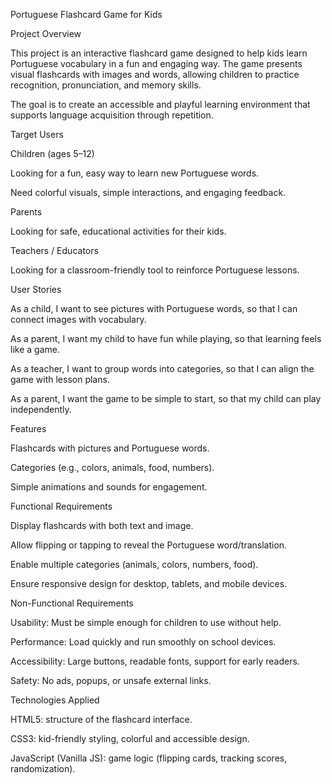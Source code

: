Portuguese Flashcard Game for Kids

Project Overview

This project is an interactive flashcard game designed to help kids learn Portuguese vocabulary in a fun and engaging way. The game presents visual flashcards with images and words, allowing children to practice recognition, pronunciation, and memory skills.

The goal is to create an accessible and playful learning environment that supports language acquisition through repetition.


Target Users

Children (ages 5–12)

Looking for a fun, easy way to learn new Portuguese words.

Need colorful visuals, simple interactions, and engaging feedback.

Parents

Looking for safe, educational activities for their kids.

Teachers / Educators

Looking for a classroom-friendly tool to reinforce Portuguese lessons.


User Stories

As a child, I want to see pictures with Portuguese words, so that I can connect images with vocabulary.

As a parent, I want my child to have fun while playing, so that learning feels like a game.

As a teacher, I want to group words into categories, so that I can align the game with lesson plans.

As a parent, I want the game to be simple to start, so that my child can play independently.


Features

Flashcards with pictures and Portuguese words.

Categories (e.g., colors, animals, food, numbers).

Simple animations and sounds for engagement.

Functional Requirements


Display flashcards with both text and image.

Allow flipping or tapping to reveal the Portuguese word/translation.

Enable multiple categories (animals, colors, numbers, food).

Ensure responsive design for desktop, tablets, and mobile devices.


Non-Functional Requirements


Usability: Must be simple enough for children to use without help.

Performance: Load quickly and run smoothly on school devices.

Accessibility: Large buttons, readable fonts, support for early readers.

Safety: No ads, popups, or unsafe external links.


Technologies Applied


HTML5: structure of the flashcard interface.

CSS3: kid-friendly styling, colorful and accessible design.

JavaScript (Vanilla JS): game logic (flipping cards, tracking scores, randomization).


